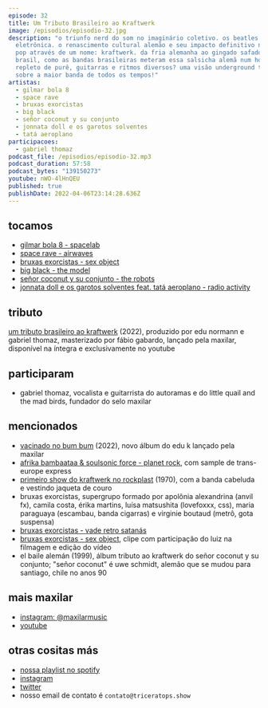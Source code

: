 ```yaml
---
episode: 32
title: Um Tributo Brasileiro ao Kraftwerk
image: /episodios/episodio-32.jpg
description: "o triunfo nerd do som no imaginário coletivo. os beatles da música
  eletrônica. o renascimento cultural alemão e seu impacto definitivo na música
  pop através de um nome: kraftwerk. da fria alemanha ao gingado safado do
  brasil, como as bandas brasileiras meteram essa salsicha alemã num hot dog
  repleto de purê, guitarras e ritmos diversos? uma visão underground tupiniquim
  sobre a maior banda de todos os tempos!"
artistas:
  - gilmar bola 8
  - space rave
  - bruxas exorcistas
  - big black
  - señor coconut y su conjunto
  - jonnata doll e os garotos solventes
  - tatá aeroplano
participacoes:
  - gabriel thomaz
podcast_file: /episodios/episodio-32.mp3
podcast_duration: 57:58
podcast_bytes: "139150273"
youtube: nWO-4lHnQEU
published: true
publishDate: 2022-04-06T23:14:28.636Z
---
```

## tocamos
* [gilmar bola 8 - spacelab](https://www.youtube.com/watch?v=d9w46qVE-9E)
* [space rave - airwaves](https://www.youtube.com/watch?v=6qqstJUC1ZE)
* [bruxas exorcistas - sex object](https://www.youtube.com/watch?v=j0a3p7lQOzI)
* [big black - the model](https://www.youtube.com/watch?v=eP3ge9DGsKU)
* [señor coconut y su conjunto - the robots](https://www.youtube.com/watch?v=lr6KKMUxzF8)
* [jonnata doll e os garotos solventes feat. tatá aeroplano - radio activity](https://www.youtube.com/watch?v=pCXkBwea9hs)

## tributo
[um tributo brasileiro ao kraftwerk](https://www.youtube.com/watch?v=_ip0uwxNiwg) (2022), produzido por edu normann e gabriel thomaz, masterizado por fábio gabardo, lançado pela maxilar, disponível na íntegra e exclusivamente no youtube

## participaram
* gabriel thomaz, vocalista e guitarrista do autoramas e do little quail and the mad birds, fundador do selo maxilar

## mencionados
* [vacinado no bum bum](https://open.spotify.com/album/74fPxZjhefQfJJf4xod91T) (2022), novo álbum do edu k lançado pela maxilar
* [afrika bambaataa & soulsonic force - planet rock](https://www.youtube.com/watch?v=_rlUQsC8ECk), com sample de trans-europe express
* [primeiro show do kraftwerk no rockplast](https://www.youtube.com/watch?v=vNoFHdlMrtI) (1970), com a banda cabeluda e vestindo jaqueta de couro
* bruxas exorcistas, supergrupo formado por apolônia alexandrina (anvil fx), camila costa, érika martins, luísa matsushita (lovefoxxx, css), maria paraguaya (escambau, banda cigarras) e virginie boutaud (metrô, gota suspensa)
* [bruxas exorcistas - vade retro satanás](https://www.youtube.com/watch?v=u1bVLl25HmY)
* [bruxas exorcistas - sex object](https://www.youtube.com/watch?v=j0a3p7lQOzI), clipe com participação do luiz na filmagem e edição do vídeo
* el baile alemán (1999), álbum tributo ao kraftwerk do señor coconut y su conjunto; "señor coconut" é uwe schmidt, alemão que se mudou para santiago, chile no anos 90

## mais maxilar
* [instagram: @maxilarmusic](https://www.instagram.com/maxilarmusic/)
* [youtube](https://www.youtube.com/channel/UCXSLrri7_h_7lenct4wuDLw)

## otras cositas más
* [nossa playlist no spotify](https://open.spotify.com/playlist/0UiztKuga6LmTAxWTsUQdw?si=fb96026bc1994d90)
* [instagram](https://www.instagram.com/triceratops.show/)
* [twitter](https://twitter.com/TriceratopsShow/)
* nosso email de contato é `contato@triceratops.show`
